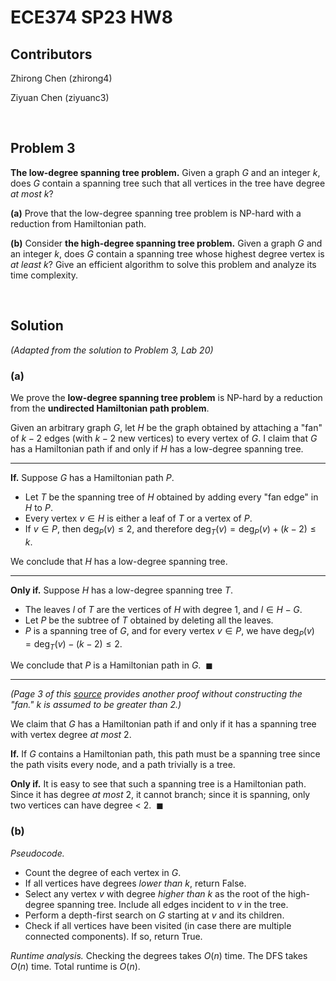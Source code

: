 # ECE374 SP23 HW8

## Contributors

Zhirong Chen (zhirong4)

Ziyuan Chen (ziyuanc3)

<br>

## Problem 3

**The low-degree spanning tree problem.** Given a graph $G$ and an integer $k$, does $G$ contain a spanning tree such that all vertices in the tree have degree *at most* $k$?

**(a)** Prove that the low-degree spanning tree problem is NP-hard with a reduction from Hamiltonian path.

**(b)** Consider **the high-degree spanning tree problem.** Given a graph $G$ and an integer $k$, does $G$ contain a spanning tree whose highest degree vertex is *at least* $k$? Give an efficient algorithm to solve this problem and analyze its time complexity.

<br>

## Solution

*(Adapted from the solution to Problem 3, Lab 20)*

### **(a)**

We prove the **low-degree spanning tree problem** is NP-hard by a reduction from the **undirected Hamiltonian path problem**.

Given an arbitrary graph $G$, let $H$ be the graph obtained by attaching a "fan" of $k - 2$ edges (with $k - 2$ new vertices) to every vertex of $G$. I claim that $G$ has a Hamiltonian path if and only if $H$ has a low-degree spanning tree.

---

**If.** Suppose $G$ has a Hamiltonian path $P$.
- Let $T$ be the spanning tree of $H$ obtained by adding every "fan edge" in $H$ to $P$.
- Every vertex $v \in H$ is either a leaf of $T$ or a vertex of $P$.
- If $v \in P$, then $\text{deg}_P(v) \le 2$, and therefore $\text{deg}_T(v) = \text{deg}_P(v) + (k-2) \le k$.

We conclude that $H$ has a low-degree spanning tree.

---

**Only if.** Suppose $H$ has a low-degree spanning tree $T$.
- The leaves $l$ of $T$ are the vertices of $H$ with degree $1$, and $l \in H - G$.
- Let $P$ be the subtree of $T$ obtained by deleting all the leaves.
- $P$ is a spanning tree of $G$, and for every vertex $v \in P$, we
have $\text{deg}_P(v) = \text{deg}_T(v) - (k-2) \le 2$.

We conclude that $P$ is a Hamiltonian path in $G$. $\ \blacksquare$

---

*(Page 3 of this [source](https://www.csc.kth.se/utbildning/kth/kurser/DD2354/algokomp10/Ovningar/Exercise6_Sol.pdf) provides another proof without constructing the "fan." $k$ is assumed to be greater than 2.)*

We claim that $G$ has a Hamiltonian path if and only if it has a spanning tree with vertex degree *at most* 2.

**If.** If $G$ contains a Hamiltonian path, this path must be a spanning tree since the path visits every node, and a path trivially is a tree.

**Only if.** It is easy to see that such a spanning tree is a Hamiltonian path. Since it has degree *at most* 2, it cannot branch; since it is spanning, only two vertices can have degree < 2. $\ \blacksquare$

### **(b)**

*Pseudocode.*
- Count the degree of each vertex in $G$.
- If all vertices have degrees *lower than* $k$, return $\text{False}$.
- Select any vertex $v$ with degree *higher than* $k$ as the root of the high-degree spanning tree. Include all edges incident to $v$ in the tree.
- Perform a depth-first search on $G$ starting at $v$ and its children.
- Check if all vertices have been visited (in case there are multiple connected components). If so, return $\text{True}$.

*Runtime analysis.* Checking the degrees takes $O(n)$ time. The DFS takes $O(n)$ time. Total runtime is $O(n)$.
